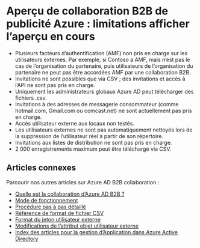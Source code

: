 <properties
   pageTitle="Limitations d’aperçu en cours pour la collaboration d’Azure Active Directory B2B | Microsoft Azure"
   description="Azure B2B Directory Active prend en charge vos relations intersociétés en activant les partenaires commerciaux de manière sélective accéder à vos applications d’entreprise"
   services="active-directory"
   documentationCenter=""
   authors="viv-liu"
   manager="cliffdi"
   editor=""
   tags=""/>

<tags
   ms.service="active-directory"
   ms.devlang="NA"
   ms.topic="article"
   ms.tgt_pltfrm="NA"
   ms.workload="identity"
   ms.date="05/09/2016"
   ms.author="viviali"/>

# <a name="azure-ad-b2b-collaboration-preview-current-preview-limitations"></a>Aperçu de collaboration B2B de publicité Azure : limitations afficher l’aperçu en cours

- Plusieurs facteurs d’authentification (AMF) non pris en charge sur les utilisateurs externes. Par exemple, si Contoso a AMF, mais n’est pas le cas de l’organisation du partenaire, puis utilisateurs de l’organisation du partenaire ne peut pas être accordées AMF par une collaboration B2B.
- Invitations ne sont possibles que via CSV ; des invitations et accès à l’API ne sont pas pris en charge.
- Uniquement les administrateurs globaux Azure AD peut télécharger des fichiers .csv.
- Invitations à des adresses de messagerie consommateur (comme hotmail.com, Gmail.com ou comcast.net) ne sont actuellement pas pris en charge.
- Accès utilisateur externe aux locaux non testés.
- Les utilisateurs externes ne sont pas automatiquement nettoyés lors de la suppression de l’utilisateur réel à partir de son répertoire.
- Invitations aux listes de distribution ne sont pas pris en charge.
- 2 000 enregistrements maximum peut être téléchargé via CSV.

## <a name="related-articles"></a>Articles connexes
Parcourir nos autres articles sur Azure AD B2B collaboration :

- [Quelle est la collaboration d’Azure AD B2B ?](active-directory-b2b-what-is-azure-ad-b2b.md)
- [Mode de fonctionnement](active-directory-b2b-how-it-works.md)
- [Procédure pas à pas détaillé](active-directory-b2b-detailed-walkthrough.md)
- [Référence de format de fichier CSV](active-directory-b2b-references-csv-file-format.md)
- [Format du jeton utilisateur externe](active-directory-b2b-references-external-user-token-format.md)
- [Modifications de l’attribut objet utilisateur externe](active-directory-b2b-references-external-user-object-attribute-changes.md)
- [Index des articles pour la gestion d’Application dans Azure Active Directory](active-directory-apps-index.md)
